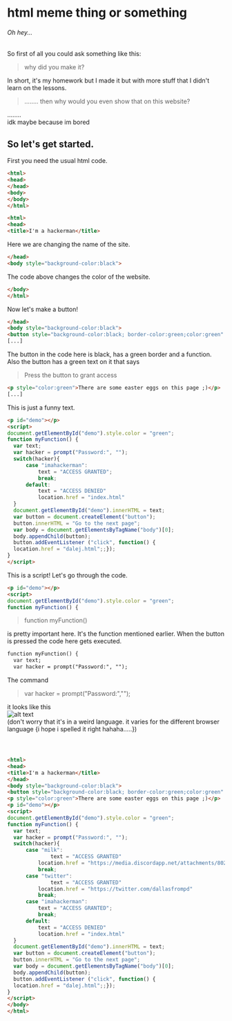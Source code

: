 # **html meme thing or something**
###### Oh hey... <br/>

So first of all you could ask something like this:

> why did you make it?

In short, it's my homework but I made it but with more stuff that I didn't learn on the lessons.

> ........
> then why would you even show that on this website?

........<br/>
idk maybe because im bored<br/>

## So let's get started.
First you need the usual html code.
```html
<html>
<head>
</head>
<body>
</body>
</html>
```
```html
<html>
<head>
<title>I'm a hackerman</title>
```
Here we are changing the name of the site.
```html
</head>
<body style="background-color:black">
```
The code above changes the color of the website.
```html
</body>
</html>
```
Now let's make a button!
```html
</head>
<body style="background-color:black">
<button style="background-color:black; border-color:green;color:green" onclick="myFunction()">Press the button to grant access</button>
[...]
```
The button in the code here is black, has a green border and a function. Also the button has a green text on it that says <br/>
>Press the button to grant access

```html
<p style="color:green">There are some easter eggs on this page ;)</p>
[...]
```
This is just a funny text.
```html
<p id="demo"></p>
<script>
document.getElementById("demo").style.color = "green";
function myFunction() {
  var text;
  var hacker = prompt("Password:", ""); 
  switch(hacker){
	  case "imahackerman":
		  text = "ACCESS GRANTED";
		  break;
	  default:
		  text = "ACCESS DENIED"
		  location.href = "index.html"
  }
  document.getElementById("demo").innerHTML = text;
  var button = document.createElement("button");
  button.innerHTML = "Go to the next page";
  var body = document.getElementsByTagName("body")[0];
  body.appendChild(button);
  button.addEventListener ("click", function() {
  location.href = "dalej.html";;});
}
</script>
```
This is a script! Let's go through the code.
```html
<p id="demo"></p>
<script>
document.getElementById("demo").style.color = "green";
function myFunction() {
```
>function myFunction() 

is pretty important here. It's the function mentioned earlier. When the button is pressed the code here gets executed.
```html
function myFunction() {
  var text;
  var hacker = prompt("Password:", ""); 
```
The command 
>var hacker = prompt("Password:","");

it looks like this<br/>
![alt text](https://cdn.discordapp.com/attachments/802617972098203689/847145820972515397/unknown.png)
<br/>(don't worry that it's in a weird language. it varies for the different browser language {i hope i spelled it right hahaha.....})
```html
```
```html
```
```html
```




```html
<html>
<head>
<title>I'm a hackerman</title>
</head>
<body style="background-color:black">
<button style="background-color:black; border-color:green;color:green" onclick="myFunction()">Press the button to grant access</button>
<p style="color:green">There are some easter eggs on this page ;)</p>
<p id="demo"></p>
<script>
document.getElementById("demo").style.color = "green";
function myFunction() {
  var text;
  var hacker = prompt("Password:", ""); 
  switch(hacker){
	  case "milk":
	          text = "ACCESS GRANTED"
		  location.href = "https://media.discordapp.net/attachments/802617972098203689/836196001974059018/milkmemewith.jpg"
		  break;
	  case "twitter":
	          text = "ACCESS GRANTED"
		  location.href = "https://twitter.com/dallasfrompd"
		  break;
	  case "imahackerman":
		  text = "ACCESS GRANTED";
		  break;
	  default:
		  text = "ACCESS DENIED"
		  location.href = "index.html"
  }
  document.getElementById("demo").innerHTML = text;
  var button = document.createElement("button");
  button.innerHTML = "Go to the next page";
  var body = document.getElementsByTagName("body")[0];
  body.appendChild(button);
  button.addEventListener ("click", function() {
  location.href = "dalej.html";;});
}
</script>
</body>
</html>
```
